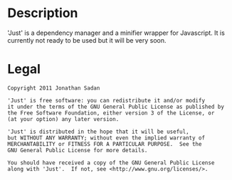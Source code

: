 Description
===========

'Just' is a dependency manager and a minifier wrapper for Javascript.
It is currently not ready to be used but it will be very soon.

Legal
=====
    Copyright 2011 Jonathan Sadan

    'Just' is free software: you can redistribute it and/or modify
    it under the terms of the GNU General Public License as published by
    the Free Software Foundation, either version 3 of the License, or
    (at your option) any later version.

    'Just' is distributed in the hope that it will be useful,
    but WITHOUT ANY WARRANTY; without even the implied warranty of
    MERCHANTABILITY or FITNESS FOR A PARTICULAR PURPOSE.  See the
    GNU General Public License for more details.

    You should have received a copy of the GNU General Public License
    along with 'Just'.  If not, see <http://www.gnu.org/licenses/>.
